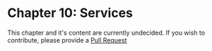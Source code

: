 # Chapter 10: Services

This chapter and it's content are currently undecided. If you wish to contribute,
please provide a [Pull Request](https://github.com/chukong/programmers-guide)
